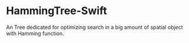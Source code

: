 # HammingTree-Swift
An Tree dedicated for optimizing search in a big amount of spatial object with Hamming function.
